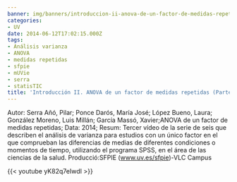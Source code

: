 ```yaml
---
banner: img/banners/introduccion-ii-anova-de-un-factor-de-medidas-repetidas-parte-3-6.jpg
categories:
- UV
date: 2014-06-12T17:02:15.000Z
tags:
- Análisis varianza
- ANOVA
- medidas repetidas
- sfpie
- mUVie
- serra
- statisTIC
title: 'Introducción II. ANOVA de un factor de medidas repetidas (Parte 3/6)'
---
```


Autor: Serra Añó, Pilar; Ponce Darós, María José; López Bueno, Laura; González Moreno, Luis Millán; García Massó, Xavier;ANOVA de un factor de medidas repetidas; 
Data: 2014; 
Resum: Tercer vídeo de la serie de seis que describen el análisis de varianza para estudios con un único factor en el que comprueban las diferencias de medias de diferentes condiciones o momentos de tiempo, utilizando el programa SPSS, en el área de las ciencias de la salud. 
Producció:SFPIE (www.uv.es/sfpie)-VLC Campus

{{< youtube yK82q7eIwdI >}}
